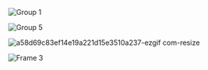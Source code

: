 
![Group 1](https://github.com/Gudetea/Gudetea/assets/127058852/a8d05e33-1440-406f-b598-06066b83a679)



![Group 5](https://github.com/Gudetea/Gudetea/assets/127058852/459a6d53-9ccb-4df0-a385-71f908322323)

  ![a58d69c83ef14e19a221d15e3510a237-ezgif com-resize](https://github.com/Gudetea/Gudetea/assets/127058852/bb88cf4f-93da-4538-b736-53730fa386e5)


![Frame 3](https://github.com/Gudetea/Gudetea/assets/127058852/229acff8-8f67-43ce-8b5b-345036554af4)


